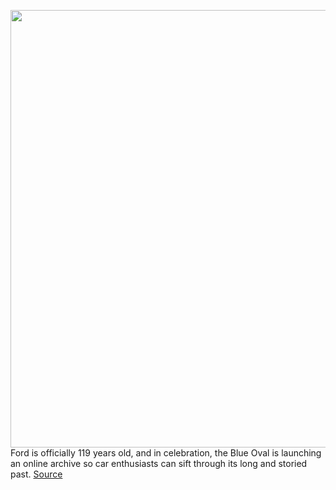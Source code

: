<img src='https://cdn.vox-cdn.com/thumbor/W558JCvXF9grvfDRWh_a8RkvkDQ=/0x0:1200x675/1200x800/filters:focal(504x242:696x434)/cdn.vox-cdn.com/uploads/chorus_image/image/70999243/1959_Ford_Country_Squire_with_push_button_station_wagon.0.jpg' width='700px' /><br/>
Ford is officially 119 years old, and in celebration, the Blue Oval is launching an online archive so car enthusiasts can sift through its long and storied past.
<a href='https://www.theverge.com/2022/6/21/23176792/ford-heritage-vault-digital-archive-car-history-free'> Source <a/>